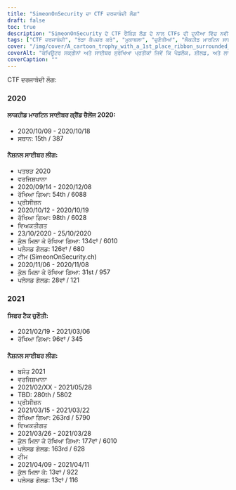 ```yaml
---
title: "SimeonOnSecurity ਦਾ CTF ਦਰਜਾਬੰਦੀ ਲੌਗ"
draft: false
toc: true
description: "SimeonOnSecurity ਦੇ CTF ਰੈਂਕਿੰਗ ਲੌਗ ਦੇ ਨਾਲ CTFs ਦੀ ਦੁਨੀਆ ਵਿੱਚ ਨਵੀਨਤਮ ਦਰਜਾਬੰਦੀ ਅਤੇ ਚੁਣੌਤੀਆਂ ਦੇ ਨਾਲ ਅੱਪ-ਟੂ-ਡੇਟ ਰਹੋ"
tags: ["CTF ਦਰਜਾਬੰਦੀ", "ਝੰਡਾ ਕੈਪਚਰ ਕਰੋ", "ਮੁਕਾਬਲਾ", "ਚੁਣੌਤੀਆਂ", "ਲੌਕਹੀਡ ਮਾਰਟਿਨ ਸਾਈਬਰ ਗ੍ਰੈਂਡ ਚੈਲੇਂਜ", "ਨੈਸ਼ਨਲ ਸਾਈਬਰ ਲੀਗ", "ਸਿਫਰ ਟੈਕ ਚੈਲੇਂਜ", "ਪ੍ਰਦਰਸ਼ਨ", "ਪਲੇਸਮੈਂਟ", "ਟੀਮ", "ਵਿਅਕਤੀਗਤ", "2020", "2021", "ਸਾਈਬਰ ਸੁਰੱਖਿਆ", "ਸਾਈਬਰ ਰੱਖਿਆ", "CTF ਇਵੈਂਟਸ", "ਹੈਕਿੰਗ ਮੁਕਾਬਲੇ", "ਜਾਣਕਾਰੀ ਸੁਰੱਖਿਆ", "ਸੁਰੱਖਿਆ ਖੋਜ"]
cover: "/img/cover/A_cartoon_trophy_with_a_1st_place_ribbon_surrounded_by_comp.png"
coverAlt: "ਕੰਪਿਊਟਰ ਸਕ੍ਰੀਨਾਂ ਅਤੇ ਸਾਈਬਰ ਸੁਰੱਖਿਆ ਪ੍ਰਤੀਕਾਂ ਜਿਵੇਂ ਕਿ ਪੈਡਲੌਕ, ਸ਼ੀਲਡ, ਅਤੇ ਲਾਕ ਅਤੇ ਕੁੰਜੀ ਚਿੰਨ੍ਹਾਂ ਨਾਲ ਘਿਰਿਆ ਇੱਕ 1ਲੇ ਸਥਾਨ ਦੇ ਰਿਬਨ ਨਾਲ ਇੱਕ ਕਾਰਟੂਨ ਟਰਾਫੀ।"
coverCaption: ""
---
```

 CTF ਦਰਜਾਬੰਦੀ ਲੌਗ:
### 2020
#### ਲਾਕਹੀਡ ਮਾਰਟਿਨ ਸਾਈਬਰ ਗ੍ਰੈਂਡ ਚੈਲੇਂਜ 2020:
- 2020/10/09 - 2020/10/18
- ਸਥਾਨ: 15th / 387
#### ਨੈਸ਼ਨਲ ਸਾਈਬਰ ਲੀਗ:
- ਪਤਝੜ 2020
- ਵਰਜਿਸ਼ਖਾਨਾ
- 2020/09/14 - 2020/12/08
- ਰੱਖਿਆ ਗਿਆ: 54th / 6088
- ਪ੍ਰੀਸੀਜ਼ਨ
- 2020/10/12 - 2020/10/19
- ਰੱਖਿਆ ਗਿਆ: 98th / 6028
- ਵਿਅਕਤੀਗਤ
- 23/10/2020 - 25/10/2020
- ਕੁੱਲ ਮਿਲਾ ਕੇ ਰੱਖਿਆ ਗਿਆ: 134ਵਾਂ / 6010
- ਪਲੇਸਡ ਗੋਲਡ: 126ਵਾਂ / 680
- ਟੀਮ (SimeonOnSecurity.ch)
- 2020/11/06 - 2020/11/08
- ਕੁੱਲ ਮਿਲਾ ਕੇ ਰੱਖਿਆ ਗਿਆ: 31st / 957
- ਪਲੇਸਡ ਗੋਲਡ: 28ਵਾਂ / 121
### 2021
#### ਸਿਫਰ ਟੈਕ ਚੁਣੌਤੀ:
- 2021/02/19 - 2021/03/06
- ਰੱਖਿਆ ਗਿਆ: 96ਵਾਂ / 345
#### ਨੈਸ਼ਨਲ ਸਾਈਬਰ ਲੀਗ:
- ਬਸੰਤ 2021
- ਵਰਜਿਸ਼ਖਾਨਾ
- 2021/02/XX - 2021/05/28
- TBD: 280th / 5802
- ਪ੍ਰੀਸੀਜ਼ਨ
- 2021/03/15 - 2021/03/22
- ਰੱਖਿਆ ਗਿਆ: 263rd / 5790
- ਵਿਅਕਤੀਗਤ
- 2021/03/26 - 2021/03/28
- ਕੁੱਲ ਮਿਲਾ ਕੇ ਰੱਖਿਆ ਗਿਆ: 177ਵਾਂ / 6010
- ਪਲੇਸਡ ਗੋਲਡ: 163rd / 628
- ਟੀਮ
- 2021/04/09 - 2021/04/11
- ਕੁੱਲ ਮਿਲਾ ਕੇ: 13ਵਾਂ / 922
- ਪਲੇਸਡ ਗੋਲਡ: 13ਵਾਂ / 116

